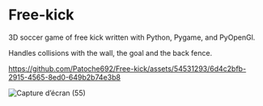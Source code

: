 # Free-kick
3D soccer game of free kick written with Python, Pygame, and PyOpenGl.

Handles collisions with the wall, the goal and the back fence.

https://github.com/Patoche692/Free-kick/assets/54531293/6d4c2bfb-2915-4565-8ed0-649b2b74e3b8

![Capture d’écran (55)](https://github.com/Patoche692/Free-kick/assets/54531293/aa213f25-f955-417d-8472-a9c79ccccb63)
